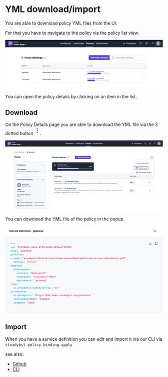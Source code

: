 # YML download/import

You are able to download policy YML files from the UI.

For that you have to navigate to the policy via the policy list view.

![Policies List](policies.png)

You can open the policy details by clicking on an item in the list.

## Download

On the Policy Details page you are able to download the YML file via the 3 dotted button ![Button](button.png).

![Download Policy](downloadPolicy.png)

You can download the YML file of the policy in the popup.

![Download Policy as YML](ymlPopup.png)

## Import

When you have a service definition you can edit and import it via our CLI via `steadybit policy-binding apply`

see also:
* [Github](https://github.com/steadybit/cli)
* [CLI](../../integrate-with-steadybit/cli.md)
